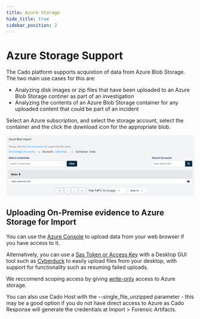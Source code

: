 ```yaml
---
title: Azure Storage
hide_title: true
sidebar_position: 2
---
```


# Azure Storage Support

The Cado platform supports acquistion of data from Azure Blob Storage. The two main use cases for this are:

* Analyzing disk images or zip files that have been uploaded to an Azure Blob Storage continer as part of an investigation
* Analyzing the contents of an Azure Blob Storage container for any uploaded content that could be part of an incident

Select an Azure subscription, and select the storage account, select the container and the click the download icon for the appropriate blob. 

![Import Azure Storage](/img/azure-storage.png)


## Uploading On-Premise evidence to Azure Storage for Import

You can use the [Azure Console](https://portal.azure.com/) to upload data from your web browser if you have access to it.

Alternatively, you can use a [Sas Token or Access Key](https://cyberduck.io/azure/) with a Desktop GUI tool such as [Cyberduck](https://cyberduck.io/) to easily upload files from your desktop, with support for functionality such as resuming failed uploads.

We reccomend scoping access by giving [write-only](https://stackoverflow.com/questions/50864068/write-only-access-no-read-no-list-no-delete-to-azure-storage) access to Azure storage.

You can also use Cado Host with the --single_file_unzipped parameter - this may be a good option if you do not have direct access to Azure as Cado Response will generate the credentials at Import > Forensic Artifacts.


